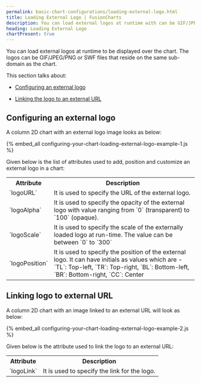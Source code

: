 ```yaml
---
permalink: basic-chart-configurations/loading-external-logo.html
title: Loading External Logo | FusionCharts
description: You can load external logos at runtime with can be GIF/JPEG/PNG or SWF files. This section talks about configuring and linking the logo to an external URL
heading: Loading External Logo
chartPresent: true
---
```


You can load external logos at runtime to be displayed over the chart. The logos can be GIF/JPEG/PNG or SWF files that reside on the same sub-domain as the chart.

This section talks about:

* <a href="/basic-chart-configurations/loading-external-logo#configuring-an-external-logo" class="smoth-scroll">Configuring an external logo</a>

* <a href="/basic-chart-configurations/loading-external-logo#linking-logo-to-external-url" class="smoth-scroll">Linking the logo to an external URL</a>

## Configuring an external logo

A column 2D chart with an external logo image looks as below:

{% embed_all configuring-your-chart-loading-external-logo-example-1.js %}

Given below is the list of attributes used to add, position and customize an external logo in a chart:

<table>
  <tr>
    <th>Attribute</th>
    <th>Description</th>
  </tr>
  <tr>
    <td>`logoURL`</td>
    <td>It is used to specify the URL of the external logo.</td>
  </tr>
  <tr>
    <td>`logoAlpha`</td>
    <td>It is used to specify the opacity of the external logo with value ranging from `0` (transparent) to `100` (opaque).</td>
  </tr>
  <tr>
    <td>`logoScale`</td>
    <td>It is used to specify the scale of the externally loaded logo at run-time. The value can be between `0` to `300`</td>
  </tr>
  <tr>
    <td>`logoPosition`</td>
    <td>It is used to specify the position of the external logo. It can have initials as values which are - `TL`: Top-left, `TR`: Top-right, `BL`: Bottom-left, `BR`: Bottom-right, `CC`: Center</td>
  </tr>
</table>


## Linking logo to external URL

A column 2D chart with an image linked to an external URL will look as below:

{% embed_all configuring-your-chart-loading-external-logo-example-2.js %}

Given below is the attribute used to link the logo to an external URL:

<table>
  <tr>
    <th>Attribute</th>
    <th>Description</th>
  </tr>
  <tr>
    <td>`logoLink`</td>
    <td>It is used to specify the link for the logo.</td>
  </tr>
</table>